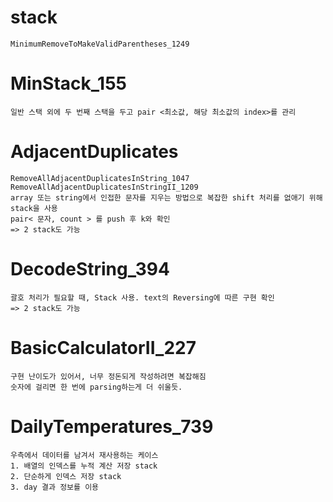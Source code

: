 # stack
	MinimumRemoveToMakeValidParentheses_1249

# MinStack_155
	일반 스택 외에 두 번째 스택을 두고 pair <최소값, 해당 최소값의 index>를 관리
	
# AdjacentDuplicates
	RemoveAllAdjacentDuplicatesInString_1047
	RemoveAllAdjacentDuplicatesInStringII_1209
	array 또는 string에서 인접한 문자를 지우는 방법으로 복잡한 shift 처리를 없애기 위해 stack을 사용
	pair< 문자, count > 를 push 후 k와 확인
	=> 2 stack도 가능

# DecodeString_394
	괄호 처리가 필요할 때, Stack 사용. text의 Reversing에 따른 구현 확인
	=> 2 stack도 가능

# BasicCalculatorII_227
	구현 난이도가 있어서, 너무 정돈되게 작성하려면 복잡해짐
	숫자에 걸리면 한 번에 parsing하는게 더 쉬울듯.
	
# DailyTemperatures_739
	우측에서 데이터를 남겨서 재사용하는 케이스
	1. 배열의 인덱스를 누적 계산 저장 stack
	2. 단순하게 인덱스 저장 stack
	3. day 결과 정보를 이용